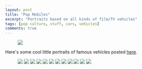 ```yaml
---
layout: post
title: "Pop Mobiles"
excerpt: "Portraits based on all kinds of film/TV vehicles"
tags: [pop culture, stuff, cars, vehicles]
comments: true
---
```

<figure>
	<img src="/images/posts/2016/vehicles.jpg">
</figure>

Here's some cool little portraits of famous vehicles posted [here](https://dribbble.com/DKNG).

<figure class="third">
	<img src="/images/posts/2016/vehicles-1.jpg">
	<img src="/images/posts/2016/vehicles-2.jpg">
	<img src="/images/posts/2016/vehicles-3.jpg">
	<img src="/images/posts/2016/vehicles-4.jpg">
	<img src="/images/posts/2016/vehicles-5.jpg">
	<img src="/images/posts/2016/vehicles-6.jpg">
	<img src="/images/posts/2016/vehicles-7.jpg">
	<img src="/images/posts/2016/vehicles-8.jpg">
	<img src="/images/posts/2016/vehicles-9.jpg">
	<img src="/images/posts/2016/vehicles-10.jpg">
	<img src="/images/posts/2016/vehicles-11.jpg">
	<img src="/images/posts/2016/vehicles-12.jpg">
</figure>